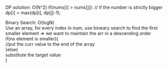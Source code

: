 DP solution: O(N^2)
 if(nums[i] > nums[j]): // if the number is strictly bigger  
    dp[i] = max(dp[i], dp[j]-1);  
    
    
    
Binary Search: O(logN)  
Use an array, for every index in num, use bineary search to find the first smaller element => we want to maintain the arr in a descending order  
if(no element is smaller){  
  //put the curr value to the end of the array  
}else{  
  substitute the target value  
}  
